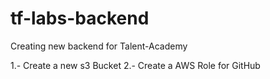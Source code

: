# tf-labs-backend
Creating new backend for Talent-Academy

1.- Create a new s3 Bucket
2.- Create a AWS Role for GitHub
